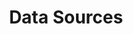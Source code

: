 ---
title: "Data Sources"
weight: 2
menu:
  server:
    parent: "server_guides"
    identifier: "cloud_data_sources"
    title: "Data Sources"
---